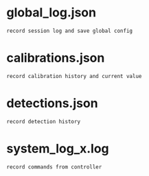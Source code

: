 # global_log.json
```
record session log and save global config
```

# calibrations.json
```
record calibration history and current value
```

# detections.json
```
record detection history
```

# system_log_x.log
```
record commands from controller
```
